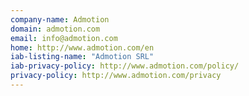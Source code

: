 ```yaml
---
company-name: Admotion
domain: admotion.com
email: info@admotion.com
home: http://www.admotion.com/en
iab-listing-name: "Admotion SRL"
iab-privacy-policy: http://www.admotion.com/policy/
privacy-policy: http://www.admotion.com/privacy
---
```





